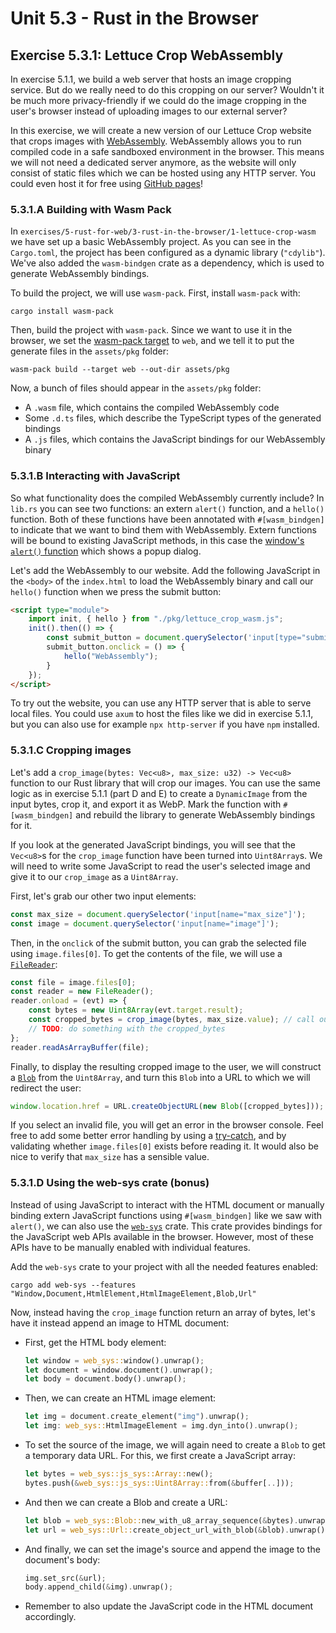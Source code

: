 # Unit 5.3 - Rust in the Browser

## Exercise 5.3.1: Lettuce Crop WebAssembly
In exercise 5.1.1, we build a web server that hosts an image cropping service. But do we really need to do this cropping on our server? Wouldn't it be much more privacy-friendly if we could do the image cropping in the user's browser instead of uploading images to our external server?

In this exercise, we will create a new version of our Lettuce Crop website that crops images with [WebAssembly](https://webassembly.org/). WebAssembly allows you to run compiled code in a safe sandboxed environment in the browser. This means we will not need a dedicated server anymore, as the website will only consist of static files which we can be hosted using any HTTP server. You could even host it for free using [GitHub pages](https://pages.github.com/)!

### 5.3.1.A Building with Wasm Pack
In `exercises/5-rust-for-web/3-rust-in-the-browser/1-lettuce-crop-wasm` we have set up a basic WebAssembly project. As you can see in the `Cargo.toml`, the project has been configured as a dynamic library (`"cdylib"`). We've also added the `wasm-bindgen` crate as a dependency, which is used to generate WebAssembly bindings.

To build the project, we will use `wasm-pack`. First, install `wasm-pack` with:
```
cargo install wasm-pack
```
Then, build the project with `wasm-pack`. Since we want to use it in the browser, we set the [wasm-pack target](https://rustwasm.github.io/docs/wasm-pack/commands/build.html#target) to `web`, and we tell it to put the generate files in the `assets/pkg` folder:
```
wasm-pack build --target web --out-dir assets/pkg
```

Now, a bunch of files should appear in the `assets/pkg` folder:
- A `.wasm` file, which contains the compiled WebAssembly code
- Some `.d.ts` files, which describe the TypeScript types of the generated bindings
- A `.js` files, which contains the JavaScript bindings for our WebAssembly binary

### 5.3.1.B Interacting with JavaScript
So what functionality does the compiled WebAssembly currently include? In `lib.rs` you can see two functions: an extern `alert()` function, and a `hello()` function. Both of these functions have been annotated with `#[wasm_bindgen]` to indicate that we want to bind them with WebAssembly. Extern functions will be bound to existing JavaScript methods, in this case the [window's `alert()` function](https://developer.mozilla.org/en-US/docs/Web/API/Window/alert) which shows a popup dialog.

Let's add the WebAssembly to our website. Add the following JavaScript in the `<body>` of the `index.html` to load the WebAssembly binary and call our `hello()` function when we press the submit button:
```html
<script type="module">
    import init, { hello } from "./pkg/lettuce_crop_wasm.js";
    init().then(() => {
        const submit_button = document.querySelector('input[type="submit"]');
        submit_button.onclick = () => {
            hello("WebAssembly");
        }
    });
</script>
```

To try out the website, you can use any HTTP server that is able to serve local files. You could use `axum` to host the files like we did in exercise 5.1.1, but you can also use for example `npx http-server` if you have `npm` installed.

### 5.3.1.C Cropping images
Let's add a `crop_image(bytes: Vec<u8>, max_size: u32) -> Vec<u8>` function to our Rust library that will crop our images. You can use the same logic as in exercise 5.1.1 (part D and E) to create a `DynamicImage` from the input bytes, crop it, and export it as WebP. Mark the function with `#[wasm_bindgen]` and rebuild the library to generate WebAssembly bindings for it.

If you look at the generated JavaScript bindings, you will see that the `Vec<u8>`s for the `crop_image` function have been turned into `Uint8Array`s. We will need to write some JavaScript to read the user's selected image and give it to our `crop_image` as a `Uint8Array`.

First, let's grab our other two input elements:
```js
const max_size = document.querySelector('input[name="max_size"]');
const image = document.querySelector('input[name="image"]');
```
Then, in the `onclick` of the submit button, you can grab the selected file using `image.files[0]`. To get the contents of the file, we will use a [`FileReader`](https://developer.mozilla.org/en-US/docs/Web/API/FileReader):
```js
const file = image.files[0];
const reader = new FileReader();
reader.onload = (evt) => {
    const bytes = new Uint8Array(evt.target.result);
    const cropped_bytes = crop_image(bytes, max_size.value); // call our function
    // TODO: do something with the cropped_bytes
};
reader.readAsArrayBuffer(file);
```
Finally, to display the resulting cropped image to the user, we will construct a [`Blob`](https://developer.mozilla.org/en-US/docs/Web/API/Blob) from the `Uint8Array`, and turn this `Blob` into a URL to which we will redirect the user:
```js
window.location.href = URL.createObjectURL(new Blob([cropped_bytes]));
```
If you select an invalid file, you will get an error in the browser console. Feel free to add some better error handling by using a [try-catch](https://developer.mozilla.org/en-US/docs/Web/JavaScript/Reference/Statements/try...catch), and by validating whether `image.files[0]` exists before reading it. It would also be nice to verify that `max_size` has a sensible value.

### 5.3.1.D Using the web-sys crate (bonus)
Instead of using JavaScript to interact with the HTML document or manually binding extern JavaScript functions using `#[wasm_bindgen]` like we saw with `alert()`, we can also use the [`web-sys`](https://crates.io/crates/web-sys) crate. This crate provides bindings for the JavaScript web APIs available in the browser. However, most of these APIs have to be manually enabled with individual features.

Add the `web-sys` crate to your project with all the needed features enabled:
```
cargo add web-sys --features "Window,Document,HtmlElement,HtmlImageElement,Blob,Url"
```

Now, instead having the `crop_image` function return an array of bytes, let's have it instead append an image to HTML document:
- First, get the HTML body element:
    ```rust
    let window = web_sys::window().unwrap();
    let document = window.document().unwrap();
    let body = document.body().unwrap();
    ```
- Then, we can create an HTML image element:
    ```rust
    let img = document.create_element("img").unwrap();
    let img: web_sys::HtmlImageElement = img.dyn_into().unwrap();
    ```
- To set the source of the image, we will again need to create a `Blob` to get a temporary data URL. For this, we first create a JavaScript array:
    ```rust
    let bytes = web_sys::js_sys::Array::new();
    bytes.push(&web_sys::js_sys::Uint8Array::from(&buffer[..]));
    ```
- And then we can create a Blob and create a URL:
    ```rust
    let blob = web_sys::Blob::new_with_u8_array_sequence(&bytes).unwrap();
    let url = web_sys::Url::create_object_url_with_blob(&blob).unwrap();
    ```
- And finally, we can set the image's source and append the image to the document's body:
    ```rust
    img.set_src(&url);
    body.append_child(&img).unwrap();
    ```
- Remember to also update the JavaScript code in the HTML document accordingly.
